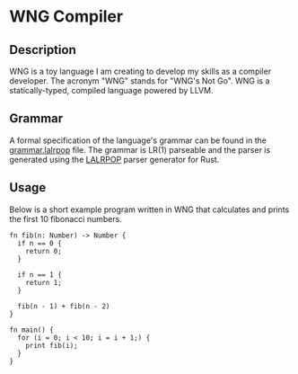 # WNG Compiler

## Description

WNG is a toy language I am creating to develop my skills as a compiler developer. The acronym "WNG" stands for "WNG's Not Go".
WNG is a statically-typed, compiled language powered by LLVM.

## Grammar

A formal specification of the language's grammar can be found in the [grammar.lalrpop](src/grammar.lalrpop) file.
The grammar is LR(1) parseable and the parser is generated using the [LALRPOP](https://github.com/lalrpop/lalrpop) parser generator for Rust.

## Usage

Below is a short example program written in WNG that calculates and prints the first 10 fibonacci numbers.

```wng
fn fib(n: Number) -> Number {
  if n == 0 {
    return 0;
  }

  if n == 1 {
    return 1;
  }

  fib(n - 1) + fib(n - 2)
}

fn main() {
  for (i = 0; i < 10; i = i + 1;) {
    print fib(i);
  }
}
```
